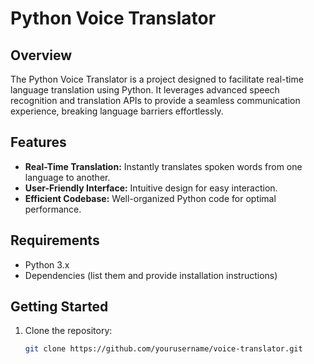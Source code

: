 # Python Voice Translator

## Overview

The Python Voice Translator is a project designed to facilitate real-time language translation using Python. It leverages advanced speech recognition and translation APIs to provide a seamless communication experience, breaking language barriers effortlessly.

## Features

- **Real-Time Translation:** Instantly translates spoken words from one language to another.
- **User-Friendly Interface:** Intuitive design for easy interaction.
- **Efficient Codebase:** Well-organized Python code for optimal performance.

## Requirements

- Python 3.x
- Dependencies (list them and provide installation instructions)

## Getting Started

1. Clone the repository:

   ```bash
   git clone https://github.com/yourusername/voice-translator.git
